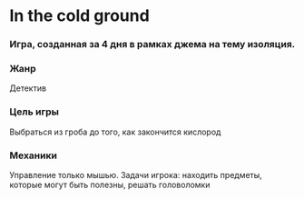 # In the cold ground
### Игра, созданная за 4 дня в рамках джема на тему изоляция.
[](https://github.com/AlexSergo/AlexSergo/blob/master/assets/header.jpg)
### Жанр
Детектив
### Цель игры
Выбраться из гроба до того, как закончится кислород
### Механики
Управление только мышью. Задачи игрока: находить предметы, которые могут быть полезны, решать головоломки
